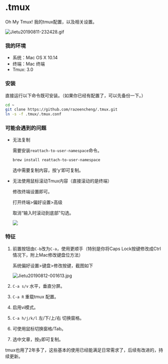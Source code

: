 # .tmux
Oh My Tmux!  我的tmux配置，以及相关设置。

![Jietu20190811-232428.gif](http://st.razeen.cn/image/blog/Jietu20190811-232428.gif)



### 我的环境

- 系统：Mac OS X 10.14
- 终端：Mac 终端
- Tmux:  3.0



### 安装

直接运行以下命令既可安装。（如果你已经有配置了，可以先备份一下。）

```bash
cd ~
git clone https://github.com/razeencheng/.tmux.git
ln -s -f .tmux/.tmux.conf
```



### 可能会遇到的问题

- 无法复制

  需要安装`reattach-to-user-namespace`命令。

  ```bash
  brew install reattach-to-user-namespace
  ```

  选中需要复制内容，按‘y‘即可复制。

- 无法使用鼠标滚动Tmux内容（直接滚动的是终端）

  修改终端设置即可。

  打开终端>偏好设置>高级

  取消“输入时滚动到底部”勾选。

  ![](http://st.razeen.cn/image/blog/Jietu20190723-231812.jpg)



### 特征

1. 前置按钮由`C-b`改为`C-a`，使用更顺手（特别是你将Caps Lock按键修改成Ctrl情况下，附上Mac修改键盘位方法）

   系统偏好设置>键盘>修改按键，截图如下

   ![Jietu20190812-001613.jpg](http://st.razeen.cn/image/blog/Jietu20190812-001613.jpg)

2. `C-a s/v`  水平，垂直分屏。
3. `C-a R` 重载tmux 配置。
4. 启用vi模式。
5. `C-a h/j/k/l` 左/下/上/右 切换窗格。
6. 可使用鼠标切换窗格/Tab。
7. 选中文章，按`y`即可复制。



tmux也用了2年多了，这些基本的使用已经能满足日常需求了，后续有改进的，持续更新。